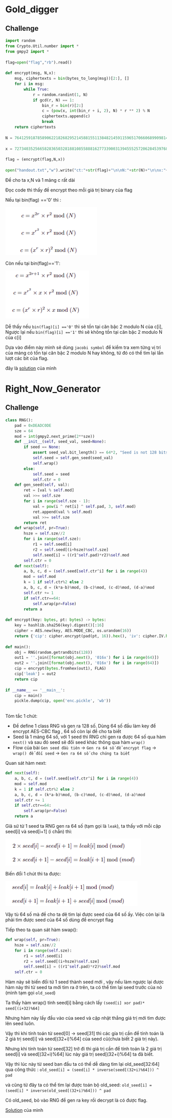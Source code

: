 # Gold_digger
## Challenge
```py
import random
from Crypto.Util.number import *
from gmpy2 import *

flag=open("flag","rb").read()

def encrypt(msg, N,x):
    msg, ciphertexts = bin(bytes_to_long(msg))[2:], []
    for i in msg:
        while True:
            r = random.randint(1, N)
            if gcd(r, N) == 1:
                bin_r = bin(r)[2:]
                c = (pow(x, int(bin_r + i, 2), N) * r ** 2) % N
                ciphertexts.append(c)
                break
    return ciphertexts

N = 76412591878589062218268295214588155113848214591159651706606899098148826991765244918845852654692521227796262805383954625826786269714537214851151966113019

x = 72734035256658283650328188108558881627733900313945552572062845397682235996608686482192322284661734065398540319882182671287066089407681557887237904496283

flag = (encrypt(flag,N,x))

open("handout.txt","w").write("ct:"+str(flag)+"\n\nN:"+str(N)+"\n\nx:"+str(x))
```
Đề cho ta x,N và 1 mảng c rất dài 

Đọc code thì thấy đề encrypt theo mỗi giá trị binary của flag 

Nếu tại bin(flag) =='0' thì : 

![](https://github.com/lttn1204/CTF/blob/main/2021/inCTF/image/ct1.png)

Còn nếu tại bin(flag)=='1':

![](https://github.com/lttn1204/CTF/blob/main/2021/inCTF/image/ct2.png)

Dễ thấy nếu ```bin(flag)[i] =='0'``` thì sẽ tồn tại căn bậc 2 modulo N của c[i], Ngược lại nếu ```bin(flag)[i] =='1'``` thì sẽ không tồn tại căn bậc 2 modulo N của c[i]

Dựa vào điểm này mình sẽ dùng ```jacobi symbol``` để kiểm tra xem từng vị trí của mảng có tồn tại căn bậc  2 modulo N hay không, từ đó có thể tìm lại lần lượt các bit của flag.

đây là [solution](https://github.com/lttn1204/CTF/blob/main/2021/inCTF/resource/solve_gold_digger.py) của mình 

# Right_Now_Generator

## Challenge
```py
class RNG():
	pad = 0xDEADC0DE
	sze = 64
	mod = int(gmpy2.next_prime(2**sze))
	def __init__(self, seed_val, seed=None):
		if seed == None:
			assert seed_val.bit_length() == 64*2, "Seed is not 128 bits!"
			self.seed = self.gen_seed(seed_val)
			self.wrap()
		else:
			self.seed = seed
			self.ctr = 0
	def gen_seed(self, val):
		ret = [val % self.mod]
		val >>= self.sze
		for i in range(self.sze - 1):
			val = pow(i ^ ret[i] ^ self.pad, 3, self.mod)
			ret.append(val % self.mod)
			val >>= self.sze
		return ret
	def wrap(self, pr=True):
		hsze = self.sze//2
		for i in range(self.sze):
			r1 = self.seed[i]
			r2 = self.seed[(i+hsze)%self.sze]
			self.seed[i] = ((r1^self.pad)*r2)%self.mod
		self.ctr = 0
	def next(self):
		a, b, c, d = (self.seed[self.ctr^i] for i in range(4))
		mod = self.mod
		k = 1 if self.ctr%2 else 2
		a, b, c, d = (k*a-b)%mod, (b-c)%mod, (c-d)%mod, (d-a)%mod
		self.ctr += 1
		if self.ctr==64:
			self.wrap(pr=False)
		return a

def encrypt(key: bytes, pt: bytes) -> bytes:
	key = hashlib.sha256(key).digest()[:16]
	cipher = AES.new(key, AES.MODE_CBC, os.urandom(16))
	return {'cip': cipher.encrypt(pad(pt, 16)).hex(), 'iv': cipher.IV.hex()}

def main():
	obj = RNG(random.getrandbits(128))
	out1 = ''.join([format(obj.next(), '016x') for i in range(64)])
	out2 = ''.join([format(obj.next(), '016x') for i in range(64)])
	cip = encrypt(bytes.fromhex(out1), FLAG)
	cip['leak'] = out2
	return cip

if __name__ == '__main__':
	cip = main()
	pickle.dump(cip, open('enc.pickle', 'wb'))
	
 ```
 Tóm tắc 1 chút:
 - Đề define 1 class RNG và gen ra 128 số. Dùng 64 số đầu làm key để encrypt AES-CBC flag , 64 số còn lại đề cho ta biết
 - Seed là 1 mảng 64 số, với 1 seed thì RNG chỉ gen ra được 64 số qua hàm ```next()``` và sau đó seed sẽ đổi seed khác thông qua hàm ```wrap()```
 - Flow của bài ```Gen seed đầu tiên``` -> ```Gen ra 64 số để encrypt flag``` -> ```wrap() để đối seed``` -> ```Gen ra 64 số cho chúng ta biết```

Quan sát hàm next:
```py
def next(self):
	a, b, c, d = (self.seed[self.ctr^i] for i in range(4))
	mod = self.mod
	k = 1 if self.ctr%2 else 2
	a, b, c, d = (k*a-b)%mod, (b-c)%mod, (c-d)%mod, (d-a)%mod
	self.ctr += 1
	if self.ctr==64:
		self.wrap(pr=False)
	return a
 ```
 
 Giã sử từ 1 seed ta RNG gen ra 64 số (tạm gọi là ```leak```),  ta thấy với mỗi cặp seed[i] và seed[i+1] (i chẵn) thì:
 
 ![](https://github.com/lttn1204/CTF/blob/main/2021/inCTF/image/ct2.3.png)
    
Biến đổi 1 chút thì ta được:

![](https://github.com/lttn1204/CTF/blob/main/2021/inCTF/image/ct2.2.png)
    
Vậy tù 64 số mà đề cho ta dẽ tìm lại được seed của 64 số ấy. Việc còn lại là phải tìm được seed của 64 số dùng để encrypt flag

Tiếp theo ta quan sát hàm swap():
```py
def wrap(self, pr=True):
	hsze = self.sze//2
	for i in range(self.sze):
		r1 = self.seed[i]
		r2 = self.seed[(i+hsze)%self.sze]
		self.seed[i] = ((r1^self.pad)*r2)%self.mod
	self.ctr = 0
```
Hàm này sẽ biến đổi từ 1 seed thành seed mới , vậy nếu làm ngược lại được hàm này thì từ seed ta mới tìm ra ở trên, ta có thể tìm lại seed trước của nó (mình tạm gọi ```old_seed```)

Ta thấy hàm wrap() tính seed[i]  bằng cách lấy ```(seed[i] xor pad)* seed[(i+32)%64]```

Nhưng hàm này lấy đầu vào của seed và cập nhật thẳng giá trị mới tìm được lên seed luôn.

Vậy thì khi tính toán từ seed[0] -> seed[31] thì các gía trị cần để tính toán là 2 giá trị seed[i] và seed[(32+i)%64] của seed cũ(chưa biết 2 giá trị này).

Nhưng khi tính toán từ seed[32] trở đi thì giá trị cần để tính toán là 2 giá trị seed[i] và seed[(32+i)%64] lúc này giá trị  seed[(32+i)%64] ta đã biết.

Vậy thì lúc này từ seed ban đầu ta có thể dễ dàng tìm lại old_seed[32:64] qua công thức : ```old_seed[i] = (seed[i] * inverse(seed[(32+i)%64])) ^ pad```

và cũng từ đây ta có thể tìm lại được toán bộ old_seed: ```old_seed[i] = (seed[i] * inverse(old_seed[(32+i)%64])) ^ pad```

Có old_seed, bỏ vào RNG để gen ra key rồi decrypt là có được flag.

[Solution](https://github.com/lttn1204/CTF/blob/main/2021/inCTF/resource/solve_right_now_generator.py) của mình 



